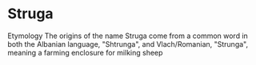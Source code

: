 # Struga
Etymology
The origins of the name Struga come from a common word in both the Albanian language, "Shtrunga", and Vlach/Romanian, "Strunga", meaning a farming enclosure for milking sheep

